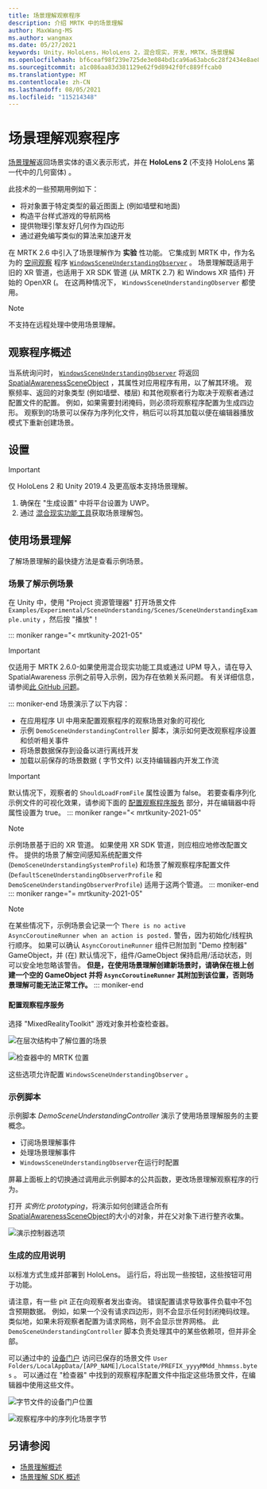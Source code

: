 ```yaml
---
title: 场景理解观察程序
description: 介绍 MRTK 中的场景理解
author: MaxWang-MS
ms.author: wangmax
ms.date: 05/27/2021
keywords: Unity，HoloLens，HoloLens 2，混合现实，开发，MRTK，场景理解
ms.openlocfilehash: bf6ceaf98f239e725de3e084bd1ca96a63abc6c28f2434e8ae84ba3f70ee025b
ms.sourcegitcommit: a1c086aa83d381129e62f9d8942f0fc889ffcab0
ms.translationtype: MT
ms.contentlocale: zh-CN
ms.lasthandoff: 08/05/2021
ms.locfileid: "115214348"
---
```

# <a name="scene-understanding-observer"></a>场景理解观察程序

[场景理解](/windows/mixed-reality/scene-understanding)返回场景实体的语义表示形式，并在 __HoloLens 2__ (不支持 HoloLens 第一代中的几何窗体) 。

此技术的一些预期用例如下：
* 将对象置于特定类型的最近图面上 (例如墙壁和地面) 
* 构造平台样式游戏的导航网格
* 提供物理引擎友好几何作为四边形
* 通过避免编写类似的算法来加速开发

在 MRTK 2.6 中引入了场景理解作为 __实验__ 性功能。 它集成到 MRTK 中，作为名为的 [空间观察](spatial-awareness-getting-started.md#register-observers) 程序 [`WindowsSceneUnderstandingObserver`](xref:Microsoft.MixedReality.Toolkit.WindowsSceneUnderstanding.Experimental.WindowsSceneUnderstandingObserver) 。 场景理解既适用于旧的 XR 管道，也适用于 XR SDK 管道 (从 MRTK 2.7) 和 Windows XR 插件) 开始的 OpenXR (。 在这两种情况下， `WindowsSceneUnderstandingObserver` 都使用。

> [!NOTE] 
> 不支持在远程处理中使用场景理解。

## <a name="observer-overview"></a>观察程序概述

当系统询问时， [`WindowsSceneUnderstandingObserver`](xref:Microsoft.MixedReality.Toolkit.WindowsSceneUnderstanding.Experimental.WindowsSceneUnderstandingObserver) 将返回 [SpatialAwarenessSceneObject](xref:Microsoft.MixedReality.Toolkit.Experimental.SpatialAwareness.SpatialAwarenessSceneObject) ，其属性对应用程序有用，以了解其环境。 观察频率、返回的对象类型 (例如墙壁、楼层) 和其他观察者行为取决于观察者通过配置文件的配置。 例如，如果需要封闭掩码，则必须将观察程序配置为生成四边形。 观察到的场景可以保存为序列化文件，稍后可以将其加载以便在编辑器播放模式下重新创建场景。

## <a name="setup"></a>设置

> [!IMPORTANT]
> 仅 HoloLens 2 和 Unity 2019.4 及更高版本支持场景理解。

1. 确保在 "生成设置" 中将平台设置为 UWP。
1. 通过 [混合现实功能工具](https://aka.ms/MRFeatureTool)获取场景理解包。

## <a name="using-scene-understanding"></a>使用场景理解

了解场景理解的最快捷方法是查看示例场景。

### <a name="scene-understanding-sample-scene"></a>场景了解示例场景

在 Unity 中，使用 "Project 资源管理器" 打开场景文件 `Examples/Experimental/SceneUnderstanding/Scenes/SceneUnderstandingExample.unity` ，然后按 "播放"！

::: moniker range="< mrtkunity-2021-05"
> [!IMPORTANT]
> 仅适用于 MRTK 2.6.0-如果使用混合现实功能工具或通过 UPM 导入，请在导入 SpatialAwareness 示例之前导入示例，因为存在依赖关系问题。 有关详细信息，请参阅[此 GitHub 问题](https://github.com/microsoft/MixedRealityToolkit-Unity/issues/9431)。

::: moniker-end
场景演示了以下内容：

* 在应用程序 UI 中用来配置观察程序的观察场景对象的可视化
* 示例 `DemoSceneUnderstandingController` 脚本，演示如何更改观察程序设置和侦听相关事件
* 将场景数据保存到设备以进行离线开发
* 加载以前保存的场景数据 ( 字节文件) 以支持编辑器内开发工作流

> [!IMPORTANT]
> 默认情况下，观察者的 `ShouldLoadFromFile` 属性设置为 false。 若要查看序列化示例文件的可视化效果，请参阅下面的 [配置观察程序服务](#configuring-the-observer-service) 部分，并在编辑器中将属性设置为 true。
::: moniker range="< mrtkunity-2021-05"

> [!NOTE] 
> 示例场景基于旧的 XR 管道。 如果使用 XR SDK 管道，则应相应地修改配置文件。 提供的场景了解空间感知系统配置文件 (`DemoSceneUnderstandingSystemProfile`) 和场景了解观察程序配置文件 (`DefaultSceneUnderstandingObserverProfile` 和 `DemoSceneUnderstandingObserverProfile`) 适用于这两个管道。
::: moniker-end
::: moniker range="= mrtkunity-2021-05"

> [!NOTE] 
> 在某些情况下，示例场景会记录一个 `There is no active AsyncCoroutineRunner when an action is posted.` 警告，因为初始化/线程执行顺序。 如果可以确认 `AsyncCoroutineRunner` 组件已附加到 "Demo 控制器" GameObject，并 (在) 默认情况下，组件/GameObject 保持启用/活动状态，则可以安全地忽略该警告。 **但是，在使用场景理解创建新场景时，请确保在根上创建一个空的 GameObject 并将 `AsyncCoroutineRunner` 其附加到该位置，否则场景理解可能无法正常工作。**
::: moniker-end

#### <a name="configuring-the-observer-service"></a>配置观察程序服务

选择 "MixedRealityToolkit" 游戏对象并检查检查器。

![在层次结构中了解位置的场景](../images/spatial-awareness/MRTKHierarchy.png)

![检查器中的 MRTK 位置](../images/spatial-awareness/MRTKLocation.png)

这些选项允许配置 `WindowsSceneUnderstandingObserver` 。

### <a name="example-script"></a>示例脚本

示例脚本 _DemoSceneUnderstandingController_ 演示了使用场景理解服务的主要概念。

* 订阅场景理解事件
* 处理场景理解事件
* `WindowsSceneUnderstandingObserver`在运行时配置

屏幕上面板上的切换通过调用此示例脚本的公共函数，更改场景理解观察程序的行为。

打开 *实例化 prototyping*，将演示如何创建适合所有 [SpatialAwarenessSceneObject](xref:Microsoft.MixedReality.Toolkit.Experimental.SpatialAwareness.SpatialAwarenessSceneObject)的大小的对象，并在父对象下进行整齐收集。

![演示控制器选项](../images/spatial-awareness/Controller.png)

### <a name="built-app-notes"></a>生成的应用说明

以标准方式生成并部署到 HoloLens。 运行后，将出现一些按钮，这些按钮可用于功能。

请注意，有一些 pit 正在向观察者发出查询。 错误配置请求导致事件负载中不包含预期数据。 例如，如果一个没有请求四边形，则不会显示任何封闭掩码纹理。 类似地，如果未将观察者配置为请求网格，则不会显示世界网格。 此 `DemoSceneUnderstandingController` 脚本负责处理其中的某些依赖项，但并非全部。

可以通过中的 [设备门户](/windows/mixed-reality/using-the-windows-device-portal) 访问已保存的场景文件 `User Folders/LocalAppData/[APP_NAME]/LocalState/PREFIX_yyyyMMdd_hhmmss.bytes` 。 可以通过在 "检查器" 中找到的观察程序配置文件中指定这些场景文件，在编辑器中使用这些文件。

![字节文件的设备门户位置](../images/spatial-awareness/BytesInDevicePortal.png)

![观察程序中的序列化场景字节](../images/spatial-awareness/BytesLocationInObserver.png)

## <a name="see-also"></a>另请参阅

* [场景理解概述](/windows/mixed-reality/scene-understanding)
* [场景理解 SDK 概述](/windows/mixed-reality/scene-understanding-sdk)
